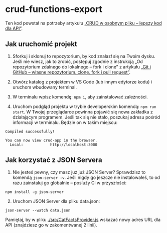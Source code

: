 # crud-functions-export

Ten kod powstał na potrzeby artykułu [„CRUD w osobnym pliku – lepszy kod dla API”](https://devmentor.pl/b/crud-w-osobnym-pliku-lepszy-kod-dla-api).

## Jak uruchomić projekt

1. Sforkuj i sklonuj to repozytorium, by kod znalazł się na Twoim dysku. Jeśli nie wiesz, jak to zrobić, postępuj zgodnie z instrukcją „Od repozytorium zdalnego do lokalnego – fork i clone” z artykułu [„Git i GitHub – własne repozytorium, clone, fork i pull request”](https://devmentor.pl/b/git-i-github-wlasne-repozytorium-clone-fork-i-pull-request).

2. Otwórz katalog z projektem w VS Code (lub innym edytorze kodu) i uruchom wbudowany terminal.

3. W terminalu wpisz komendę: `npm i`, aby zainstalować zależności.

4. Uruchom podgląd projektu w trybie developerskim komendą: `npm run start`. W Twojej przeglądarce powinna pojawić się nowa zakładka z działającym programem. Jeśli tak się nie stało, poszukaj adresu pośród informacji w terminalu. Będzie on w takim miejscu:
```
Compiled successfully!

You can now view crud-app in the browser.
  Local:            http://localhost:3000
```

## Jak korzystać z JSON Servera

1. Nie jesteś pewny, czy masz już już JSON Server? Sprawdzisz to komendą `json-server -v`. Jeśli nigdy go jeszcze nie instalowałeś, to od razu zainstaluj go globalnie – posluży Ci w przyszłości:
```
npm install -g json-server
```
2. Uruchom JSON Server dla pliku data.json:
```
json-server --watch data.json
```
Pamiętaj, by w pliku [./src/CatFactsProvider.js](https://github.com/devmentor-pl/crud-functions-export/blob/main/src/catFactsProvider.js) wskazać nowy adres URL dla API (znajdziesz go w zakomentwanej 2 linii).
